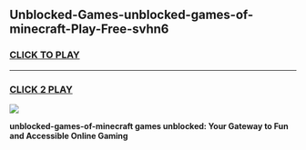 
## Unblocked-Games-unblocked-games-of-minecraft-Play-Free-svhn6
<h3>
<a href="https://premium76.site?title=unblocked-games-of-minecraft&ref=23A">CLICK TO PLAY</a></h3>
<hr>

<h3>
<a href="https://premium76.site?title=unblocked-games-of-minecraft&ref=23A">CLICK 2 PLAY</a>
  
</h3>

<a href="https://premium76.site?title=unblocked-games-of-minecraft&ref=23A"><img src="https://clearcache.store/games.png"></a>


**unblocked-games-of-minecraft games unblocked: Your Gateway to Fun and Accessible Online Gaming**
